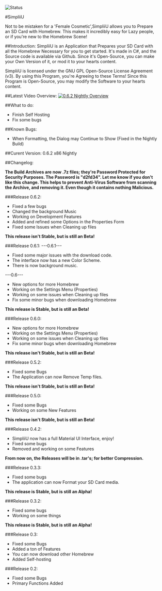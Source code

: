 ![Status](https://github.com/zoltx23/SimplyU/blob/master/Common/Resources/Images/SimplyU_Full_Logo.png?raw=true) 

#SimpliiU 

Not to be mistaken for a 'Female Cosmetic',SimpliiU allows you to Prepare an SD Card with Homebrew.
This makes it incredibly easy for Lazy people, or if you're new to the Homebrew Scene! 

##Introduction: 
SimpliiU is an Application that Prepares your SD Card with all the Homebrew Necessary for you to get started. It's made in C#, and the Source code is available via Github.
Since it's Open-Source, you can make your Own Version of it, or mod it to your
hearts content.

SimpliiU is licensed under the GNU GPL Open-Source License Agreement (v3). By using this Program, you're Agreeing to these 
Terms! Since this Program is Open-Source, you may modify the Software to your hearts content. 

##Latest Video Overview: 
[![0.6.2 Nightly Overview](https://img.youtube.com/vi/raYcd92V2aA/0.jpg)](https://www.youtube.com/watch?v=raYcd92V2aA)

##What to do: 
* Finish Self Hosting
* Fix some bugs

##Known Bugs: 
* When Formatting, the Dialog may Continue to Show (Fixed in the Nightly Build)

##Curent Version: 
0.6.2 x86 Nightly

##Changelog: 

**The Build Archives are now .7z files; they're Password Protected for Security Purposes. The Password is "d2fd34". Let me know if you don't like this change.
This helps to prevent Anti-Virus Software from scanning the Archive, and removing it. Even though it contains nothing Malicious.**

###Release 0.6.2: 
* Fixed a few bugs
* Changed the background Music
* Working on Development Features
* Added and refined some Options in the Properties Form
* Fixed some Issues when Cleaning up files

**This release isn't Stable, but is still an Beta!**


###Release 0.6.1: 
---0.6.1---
* Fixed some major issues with the download code.
* The interface now has a new Color Scheme.
* There is now background music. 

---0.6---

* New options for more Homebrew
* Working on the Settings Menu (Properties)
* Working on some issues when Cleaning up files
* Fix some minor bugs when downloading Homebrew

**This release is Stable, but is still an Beta!**

###Release 0.6.0: 
* New options for more Homebrew
* Working on the Settings Menu (Properties)
* Working on some issues when Cleaning up files
* Fix some minor bugs when downloading Homebrew

**This release isn't Stable, but is still an Beta!**

###Release 0.5.2: 
* Fixed some Bugs
* The Application can now Remove Temp files. 

**This release isn't Stable, but is still an Beta!**

###Release 0.5.0: 
* Fixed some Bugs
* Working on some New Features

**This release isn't Stable, but is still an Beta!**

###Release 0.4.2: 
* SimpliiU now has a full Material UI Interface, enjoy!
* Fixed some bugs
* Removed and working on some Features

**From now on, the Releases will be in .tar's; for better Compression.**


###Release 0.3.3: 
* Fixed some bugs
* The application can now Format your SD Card media.

**This release is Stable, but is still an Alpha!**

###Release 0.3.2: 
* Fixed some bugs
* Working on some things

**This release is Stable, but is still an Alpha!**

###Release 0.3:
* Fixed some Bugs
* Added a ton of Features
* You can now download other Homebrew
* Added Self-hosting

###Release 0.2: 

* Fixed some Bugs
* Primary Functions Added
